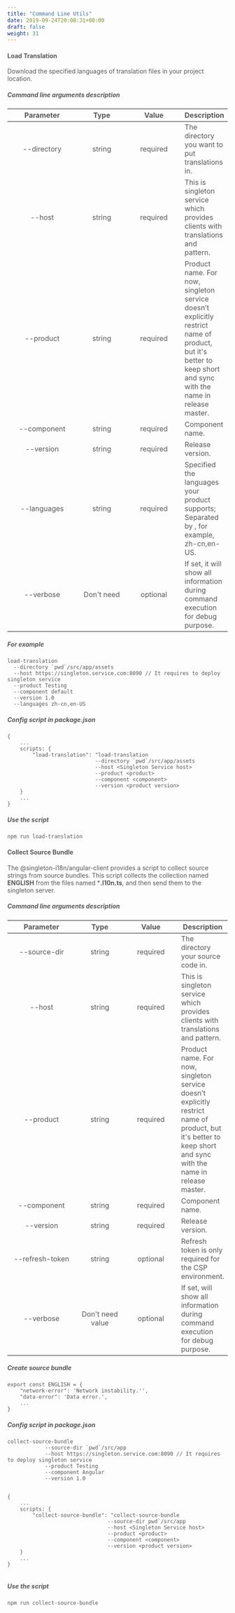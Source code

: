 ```yaml
---
title: "Command Line Utils"
date: 2019-09-24T20:08:31+08:00
draft: false
weight: 31
---
```




#### **Load Translation**

Download the specified languages of translation files in your project location.

##### **Command line arguments description**


|  Parameter  |    Type    |  Value   | <div style="text-align:center">Description</div>                                                                                                              |
|:-----------:|:----------:|:--------:|:--------------------------------------------------------------------------------------------------------------------------------------------------------------|
| --directory |   string   | required | The directory you want to put translations in.                                                                                                                |
|   --host    |   string   | required | This is singleton service which provides clients with translations and pattern.                                                                               |
|  --product  |   string   | required | Product name. For now, singleton service doesn’t explicitly restrict name of product, but it's better to keep short and sync with the name in release master. |
| --component |   string   | required | Component name.                                                                                                                                               |
|  --version  |   string   | required | Release version.                                                                                                                                              |
| --languages |   string   | required | Specified the languages your product supports; Separated by , for example, zh-cn,en-US.                                                                       |
|  --verbose  | Don't need | optional | If set, it will show all information during command execution for debug purpose.                                                                              |


##### **For example**

```
load-translation
  --directory `pwd`/src/app/assets
  --host https://singleton.service.com:8090 // It requires to deploy singleton service
  --product Testing
  --component default
  --version 1.0
  --languages zh-cn,en-US

```

##### **Config script in package.json**

```
{
    ...
    scripts: {   
        "load-translation": "load-translation 
                            --directory `pwd`/src/app/assets
                            --host <Singleton Service host>
                            --product <product>
                            --component <component>
                            --version <product version>
    }
    ...
}

```

##### **Use the script**

```
npm run load-translation

```

#### **Collect Source Bundle**

The @singleton-i18n/angular-client provides a script to collect source strings from source bundles. This script collects the collection named **ENGLISH** from the files named ***.l10n.ts**, and then send them to the singleton server.

##### **Command line arguments description**

|    Parameter    |       Type       |  Value   | <div style="text-align:center">Description</div>                                                                                                              |
|:---------------:|:----------------:|:--------:|:--------------------------------------------------------------------------------------------------------------------------------------------------------------|
|  --source-dir   |      string      | required | The directory your source code in.                                                                                                                            |
|     --host      |      string      | required | This is singleton service which provides clients with translations and pattern.                                                                               |
|    --product    |      string      | required | Product name. For now, singleton service doesn’t explicitly restrict name of product, but it's better to keep short and sync with the name in release master. |
|   --component   |      string      | required | Component name.                                                                                                                                               |
|    --version    |      string      | required | Release version.                                                                                                                                              |
| --refresh-token |      string      | optional | Refresh token is only required for the CSP environment.                                                                                                       |
|    --verbose    | Don't need value | optional | If set, will show all information during command execution for debug purpose.                                                                                 |


##### **Create source bundle**
```
export const ENGLISH = {
    "network-error": 'Network instability.'',
    "data-error": 'Data error.',
    ...
}

```

##### **Config script in package.json**

```
collect-source-bundle
            --source-dir `pwd`/src/app
            --host https://singleton.service.com:8090 // It requires to deploy singleton service
            --product Testing
            --component Angular
            --version 1.0
    
```


```
{
    ...
    scripts: {   
        "collect-source-bundle": "collect-source-bundle 
                                --source-dir pwd`/src/app 
                                --host <Singleton Service host>
                                --product <product>
                                --component <component>
                                --version <product version>
    }
    ...
}
    
```
        
##### **Use the script**

```
npm run collect-source-bundle

```


<style>
    html {
        font-family: Metropolis;
        color: #575757;
    }
    section strong {
        font-weight: 400;
    }
    section p>strong {
        font-weight: 600;
    }
    article section.page pre {
        background-color: #444;
        border: 0.5px solid #DBDBDB; 
        padding: 1.5rem 1rem 1.5rem 1rem;
        border-radius: 5px;
        margin: 16px auto;
    }
    article section.page code {
        font-size: 90%;
        color: #17ff0b;  
        white-space: pre-wrap;
    }
    article section.page pre span.copy-to-clipboard {
        color: #b0bec5;
        cursor: pointer;
    }
    article section.page table th {
        font-weight:500;
        text-transform: inherit;
    }
    table thead tr th:first-child {
        width:13rem;
    }
    table thead tr th:nth-child(2) {
        width:10rem;
    }
    table thead tr th:nth-child(3) {
        width:10rem;
    }
    article section.page h1:first-of-type {
        text-transform: inherit;
        font-family: inherit;
    }
</style>